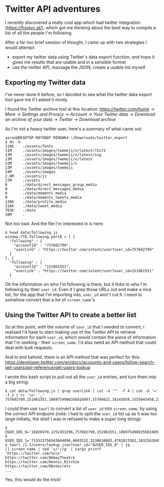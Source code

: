 # Twitter API adventures

I recently discovered a really cool app which had twitter integration
(https://fraidyc.at/), which got me thinking about the best way to compile a
list of all the people I'm following.

After a far-too brief session of thought, I came up with two strategies I would
attempt:
- export my twitter data using Twitter's data export function, and hope it gives
me results that are usable and in a sensible format
- use the twitter API, massage the JSON, create a usable list myself

## Exporting my Twitter data

I've never done it before, so I decided to see what the twitter data export tool
gave me if I asked it nicely.

I found the Twitter archive tool at this location:
_https://twitter.com/home -> More -> Settings and Privacy -> Account -> Your Twitter data -> Download an archive of your data -> Twitter -> Download archive_

As I'm not a heavy twitter user, here's a summary of what came out:
```
aaron@DESKTOP-R07OBQT MINGW64 ~/Downloads/twitter_export
$ du -h
116K    ./assets/fonts
11M     ./assets/images/twemoji/v/latest/72x72
13M     ./assets/images/twemoji/v/latest/svg
23M     ./assets/images/twemoji/v/latest
23M     ./assets/images/twemoji/v
23M     ./assets/images/twemoji
24M     ./assets/images
2.8M    ./assets/js
27M     ./assets
0       ./data/direct_messages_group_media
0       ./data/direct_messages_media
0       ./data/moments_media
0       ./data/moments_tweets_media
136K    ./data/profile_media
216K    ./data/tweet_media
703K    ./data
28M     .
```

Not too bad. And the file I'm interested in is here:

```
$ head data/following.js
window.YTD.following.part0 = [ {
  "following" : {
    "accountId" : "757602799",
    "userLink" : "https://twitter.com/intent/user?user_id=757602799"
  }
}, {
  "following" : {
    "accountId" : "151961551",
    "userLink" : "https://twitter.com/intent/user?user_id=151961551"
  }
```

Ok the information on who I'm following is there, but it links to who I'm
following by their `user_id`. Even if I grep those URLs out and make a nice
list, for the app that I'm importing into, `user_id` won't cut it. I need to
somehow convert that a list of `screen_name`'s.

## Using the Twitter API to create a better list

So at this point, with the volume of `user_id` that I needed to convert, I
realised I'd have to start making use of the Twitter API to retrieve information
for each `user_id`, which would contain the piece of information that I'm
seeking - their `screen_name`. I'd also need an API method that could deal with
bulk requests.

And lo and behold, there is an API method that was perfect for this: https://developer.twitter.com/en/docs/accounts-and-users/follow-search-get-users/api-reference/get-users-lookup



I wrote this bash script to pull out all the `user_id` entries, and turn them into a big string:

```
$ cat data/following.js | grep userLink | cut -d '"' -f 4 | cut -d '=' -f 2 | tr '\n' ','
757602799,151961551,1069754908356816897,15784621,16141659,1555045458,2163608041,48274226,759504410,14979481,113963,1225892959,99371628,316341639,23119057,946281596281274373,1611956612,42145629,79008596,16826970,1252453296,1429148504,799166785,21441103,103086746,2295990810,886676941,930871019551776771,20960846,381048540,2462430336,2670064278,17513031,2932738834,17638705,14137772,50124536,15804774,650013,937698624,17099459,1961693772,108149595,58017706,316132288,16489280,118876710,46923427,74795958,31812497,14924965,14862447,14326287,1014467107386511360,191666539,557331120,19245822,215513890,6758842,987342215251869696,721036137066659840,19738805,7753922,15016313,38190583,1587221852,244627772,1002513128,715523756563664896,6603532,3130610603,4782813361,3832562849,18825668,3220693800,800707944866164736,2204497178,1187330941,14640565,9551792,3999382594,2260115140,10809412,260044118,16597587,227456747,817880,347340221,17639049,3252851667,15196120,13520242,2273574830,166583984,1465659204,2916897636,11547582,34488596,480643825,163154809,15948437,197263266,429567341,2301714176,3374231,22551615,370814947,15845390,116166402,5676102,16665197,16891384,9505092,285428413,793469941198520320,50393960,175624200,22906916,52593,14561327,809685,2527833403,94813511,15629200,743757948753633280,2916305152,7396472,22461427,1500013435,368869405,51020838,76606594,22790881,14241468,30304783,625731997,20099268,326840825,10788432,1147149391,1134313830,63485337,807599210,395949360,18831531,17820947,31142751,
```

I could then use `twurl` to convert a list of `user_id` into `screen_name`, by using the correct API endpoint (note: I had to split the `user_id` list up as it was too large initially, the shell I was in refused to make a super long string):

```
$ USER_IDS_0='16826970,1252453296,757602799,151961551,1069754908356816897,15784621,16141659,1555045458,2163608041,48274226,759504410,14979481,113963,1225892959,99371628,316341639,23119057,946281596281274373,1611956612,42145629,79008596,16826970,1252453296,1429148504,799166785,21441103,103086746,2295990810,886676941,930871019551776771,20960846,381048540,2462430336,2670064278,17513031,2932738834,17638705,14137772,50124536,15804774,650013,937698624,17099459,1961693772,108149595,58017706,316132288,16489280,118876710,46923427,74795958,31812497,14924965,14862447,14326287,1014467107386511360,191666539,557331120,19245822,215513890,6758842,987342215251869696,721036137066659840,19738805,7753922,15016313,38190583,1587221852,244627772,1002513128'
$ USER_IDS_1='715523756563664896,6603532,3130610603,4782813361,3832562849,18825668,3220693800,800707944866164736,2204497178,1187330941,14640565,9551792,3999382594,2260115140,10809412,260044118,16597587,227456747,817880,347340221,17639049,3252851667,15196120,13520242,2273574830,166583984,1465659204,2916897636,11547582,34488596,480643825,163154809,15948437,197263266,429567341,2301714176,3374231,22551615,370814947,15845390,116166402,5676102,16665197,16891384,9505092,285428413,793469941198520320,50393960,175624200,22906916,52593,14561327,809685,2527833403,94813511,15629200,743757948753633280,2916305152,7396472,22461427,1500013435,368869405,51020838,76606594,22790881,14241468,30304783,625731997,20099268,326840825,10788432,1147149391,1134313830,63485337,807599210,395949360,18831531,17820947,31142751'
$ twurl /1.1/users/lookup.json?user_id="$USER_IDS_0" | jq .[].screen_name | sed 's/"//g' | xargs printf 'https://twitter.com/%s\n'
https://twitter.com/AbbeyTheatre
https://twitter.com/Dennis_Ritchie
https://twitter.com/DDoSecrets
...
```

Yes, this would do the trick!